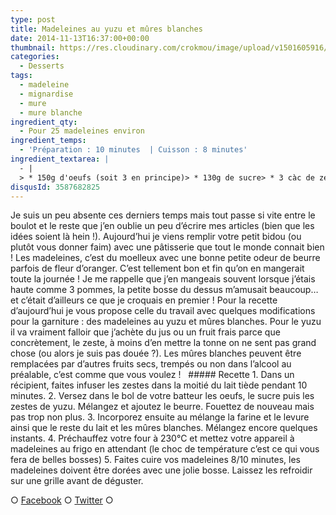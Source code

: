 ```yaml
---
type: post
title: Madeleines au yuzu et mûres blanches
date: 2014-11-13T16:37:00+00:00
thumbnail: https://res.cloudinary.com/crokmou/image/upload/v1501605916/madeleine-yuzu-mure-blanche-recette-crokmou-blog-culinaire-73x110_bqvge7.jpg
categories: 
  - Desserts
tags: 
  - madeleine
  - mignardise
  - mure
  - mure blanche
ingredient_qty: 
  - Pour 25 madeleines environ
ingredient_temps: 
  - 'Préparation : 10 minutes  | Cuisson : 8 minutes'
ingredient_textarea: |
  - |
  > * 150g d'oeufs (soit 3 en principe)> * 130g de sucre> * 3 càc de zeste de yuzu séchés> * 75g de lait demi-écrémé> * 185g de beurre fondu froid> * 185g de farine> * 8g de levure chimique> * 80g de mûres blanches
disqusId: 3587682825
---
```


Je suis un peu absente ces derniers temps mais tout passe si vite entre le boulot et le reste que j’en oublie un peu d’écrire mes articles (bien que les idées soient là hein !). Aujourd’hui je viens remplir votre petit bidou (ou plutôt vous donner faim) avec une pâtisserie que tout le monde connait bien ! Les madeleines, c’est du moelleux avec une bonne petite odeur de beurre parfois de fleur d’oranger. C’est tellement bon et fin qu’on en mangerait toute la journée ! Je me rappelle que j’en mangeais souvent lorsque j’étais haute comme 3 pommes, la petite bosse du dessus m’amusait beaucoup… et c’était d’ailleurs ce que je croquais en premier ! Pour la recette d’aujourd’hui je vous propose celle du travail avec quelques modifications pour la garniture : des madeleines au yuzu et mûres blanches. Pour le yuzu il va vraiment falloir que j’achète du jus ou un fruit frais parce que concrètement, le zeste, à moins d’en mettre la tonne on ne sent pas grand chose (ou alors je suis pas douée ?). Les mûres blanches peuvent être remplacées par d’autres fruits secs, trempés ou non dans l’alcool au préalable, c’est comme que vous voulez !   ##### Recette 1\. Dans un récipient, faites infuser les zestes dans la moitié du lait tiède pendant 10 minutes. 2\. Versez dans le bol de votre batteur les oeufs, le sucre puis les zestes de yuzu. Mélangez et ajoutez le beurre. Fouettez de nouveau mais pas trop non plus. 3\. Incorporez ensuite au mélange la farine et le levure ainsi que le reste du lait et les mûres blanches. Mélangez encore quelques instants. 4\. Préchauffez votre four à 230°C et mettez votre appareil à madeleines au frigo en attendant (le choc de température c’est ce qui vous fera de belles bosses) 5\. Faites cuire vos madeleines 8/10 minutes, les madeleines doivent être dorées avec une jolie bosse. Laissez les refroidir sur une grille avant de déguster.  

○ [Facebook](https://www.facebook.com/crokmou.blog) ○ [Twitter](https://twitter.com/Crokmou) ○